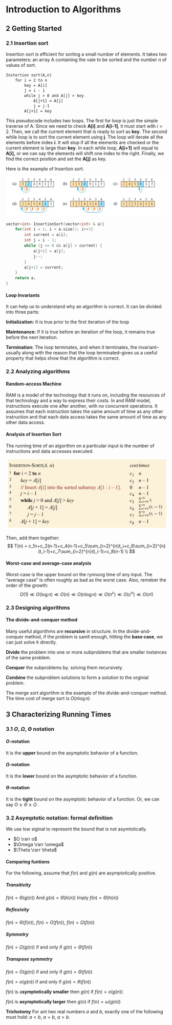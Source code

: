 # Introduction to Algorithms

## 2 Getting Started

### 2.1 Insertion sort

Insertion sort is efficient for sorting a small number of elements. It takes two parameters: an array A containing the vale to be sorted and the number $n$ of values of sort.

```pseudocode
Instertion sort(A,n)
	for i = 2 to n
		key = A[i]
		j = i - 1
		while j > 0 and A[j] > key
			A[j+1] = A[j]
			j = j-1
		A[j+1] = key

```

This pseudocode includes two loops. The first for loop is just the simple traverse of A. Since we need to check **A[i]** and **A[i-1]**, it must start with $i= 2$. Then, we call the current element that is ready to sort as **key**. The second while loop is to sort the current element using **j**. The loop will iterate all the elements before index **i**. It will stop if all the elements are checked or the current element is large than **key**. In each while loop, **A[i+1]** will equal to **A[i],** or we can say the elements will shift one index to the right. Finally, we find the correct position and set the **A[j]** as key.

Here is the example of Insertion sort.

![image-20220525232225425](Algorithm.assets/image-20220525232225425.png)

```c++
vector<int> InsertionSort(vector<int> & a){
    for(int i = 1; i < a.size(); i++){
        int current = a[i];
        int j = i - 1;
        while (j >= 0 && a[j] > current) {
            a[j+1] = a[j];
            j--;
        }
        a[j+1] = current;
    }
    return a;
}
```



#### Loop Invariants

It can help us to understand why an algorithm is correct. It can be divided into three parts:

**Initialization:**	It is true prior to the first iteration of the loop

**Maintenance:**	If it is true before an iteration of the loop, it remains true before the next iteration.

**Termination:** 	The loop terminates, and when it terminates, the invariant–usually along with the reason that the loop terminated–gives us a useful property that helps show that the algorithm is correct. 

### 2.2 Analyzing algorithms

#### Random-access Machine

RAM is a model of the technology that it runs on, including the resources of that technology and a way to express their costs. In and RAM model, instructions execute one after another, with no concurrent operations. It assumes that each instruction takes the same amount of time as any other instruction and that each data access takes the same amount of time as any other data access.

#### Analysis of Insertion Sort

The running time of an algorithm on a particular input is the number of instructions and data accesses executed. 

![image-20220610155951472](Algorithm.assets/image-20220610155951472.png)

Then, add them together:
$$
T(n) = c_1n+c_2(n-1)+c_4(n-1)+c_5\sum_{i=2}^{n}t_i+c_6\sum_{i=2}^{n}(t_i-1)+c_7\sum_{i=2}^{n}(t_i-1)+c_8(n-1) \\
$$

#### Worst-case and average-case analysis

Worst-case is the upper bound on the rynnung time of any input. The “average case” is often roughly as bad as the worst case. Also, remeber the order of the growth:
$$
O(1) \ll  O(\log n) \ll O(n) \ll O(n\log n) \ll O(n^c)\ll O(c^n)\ll O(n!)
$$

### 2.3 Designing algorithms

#### The divide-and-conquer method

Many useful algorithms are **recursive** in structure. In the divide-and-conquer method, if the problem is samll enough, hitting the **base case**, we can just solve it directly. 

**Divide**	the problem into one or more subproblems that are smaller instances of the same problem.

**Conquer**	the subproblems by. solving them recursively.

**Combine**	the subproblem solutions to form a solution to the orginial problem.

The merge sort algorithm is the example of the divide-and-conquer method. The time cost of merge sort is $O(n \log n)$

## 3 Characterizing Running Times

### 3.1 $O$, $\Omega$, $\Theta$ notation

#### $O$-notation

It is the **upper** bound on the asymptotic behavior of a function. 

#### $\Omega$-notation

It is the **lower** bound on the asymptotic behavior of a function. 

#### $\Theta$-notation

It is the **tight** bound on the asymptotic behavior of a function.  Or, we can say $O \ge\Theta \ge \Omega$ .

### 3.2 Asymptotic notation: formal definition

We use low siginal to represent the bound that is not asymtotically. 

- $O \rarr o$
- $\Omega \rarr \omega$
- $\Theta \rarr \theta$

#### Comparing funtions

For the following, assume that $f(n)$ and $g(n)$ are asymptotically positive.

##### Transitivity

$f(n) = \Theta(g(n))$ And $g(n)= \Theta(h(n))$ Imply $f(n) = \Theta(h(n))$

##### Reflexivity

$f(n) = \Theta(f(n))$, $f(n) = O(f(n))$, $f(n)= \Omega(f(n))$

##### Symmetry

$f(n) = \Omega(g(n))$ if and only if $g(n) = \Theta(f(n))$

##### Transpose symmetry

$f(n) = O(g(n))$ if and only if $g(n) = \Theta(f(n))$

$f(n) = o(g(n))$ if and only if $g(n) = \theta(f(n))$

$f(n)$ is a**symptotically smaller** then $g(n)$ if $f(n) = o(g(n))$

 $f(n)$ is **asymptotically larger** then $g(n)$ if $f(n) = \omega(g(n))$

**Trichotomy**	For ant two real numbers $a$ and $b$, exactly one of the following must hold: $a<b$, $a=b$, $a>b$.